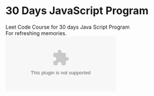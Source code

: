 # 30 Days JavaScript Program

Leet Code Course for 30 days Java Script Program
<br>
For refreshing memories.
<br>
[![Orange Button]][Link]   
<!-- Place this tag where you want the button to render. -->


<!---------------------------------------------------------------------------->

<!--- [Button Shield]: https://img.shields.io/badge/Shield_Buttons-37a779?style=for-the-badge --->

[Button Shield]: https://github.com/buttons/github-buttons/archive/HEAD.zip"
[Link]: https://leetcode.com/studyplan/30-days-of-javascript/
[Shield]: Types/Shield.md
[KBD]: Types/KBD.md


<!---------------------------------[ Badges ]---------------------------------->

<!-- [Orange Button]: https://img.shields.io/badge/Leetcode-Link-orange?style=flat-square -->
[Orange Button]: https://github.com/buttons/github-buttons/archive/HEAD.zip
